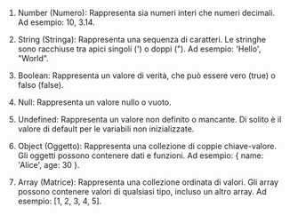 1. Number (Numero): Rappresenta sia numeri interi che numeri decimali. Ad esempio: 10, 3.14.

2. String (Stringa): Rappresenta una sequenza di caratteri. Le stringhe sono racchiuse tra apici singoli (') o doppi ("). Ad esempio: 'Hello', "World".

3. Boolean: Rappresenta un valore di verità, che può essere vero (true) o falso (false).

4. Null: Rappresenta un valore nullo o vuoto.

5. Undefined: Rappresenta un valore non definito o mancante. Di solito è il valore di default per le variabili non inizializzate.

6. Object (Oggetto): Rappresenta una collezione di coppie chiave-valore. Gli oggetti possono contenere dati e funzioni. Ad esempio: { name: 'Alice', age: 30 }.

7. Array (Matrice): Rappresenta una collezione ordinata di valori. Gli array possono contenere valori di qualsiasi tipo, incluso un altro array. Ad esempio: [1, 2, 3, 4, 5].